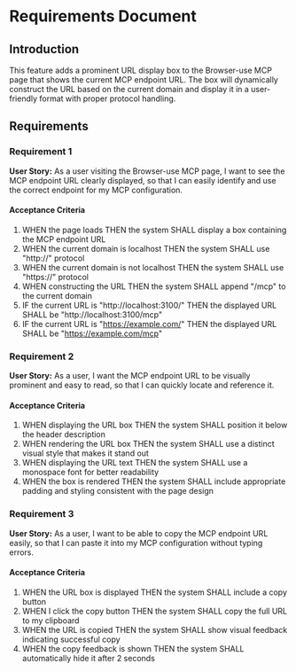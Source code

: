 # Requirements Document

## Introduction

This feature adds a prominent URL display box to the Browser-use MCP page that shows the current MCP endpoint URL. The box will dynamically construct the URL based on the current domain and display it in a user-friendly format with proper protocol handling.

## Requirements

### Requirement 1

**User Story:** As a user visiting the Browser-use MCP page, I want to see the MCP endpoint URL clearly displayed, so that I can easily identify and use the correct endpoint for my MCP configuration.

#### Acceptance Criteria

1. WHEN the page loads THEN the system SHALL display a box containing the MCP endpoint URL
2. WHEN the current domain is localhost THEN the system SHALL use "http://" protocol
3. WHEN the current domain is not localhost THEN the system SHALL use "https://" protocol
4. WHEN constructing the URL THEN the system SHALL append "/mcp" to the current domain
5. IF the current URL is "http://localhost:3100/" THEN the displayed URL SHALL be "http://localhost:3100/mcp"
6. IF the current URL is "https://example.com/" THEN the displayed URL SHALL be "https://example.com/mcp"

### Requirement 2

**User Story:** As a user, I want the MCP endpoint URL to be visually prominent and easy to read, so that I can quickly locate and reference it.

#### Acceptance Criteria

1. WHEN displaying the URL box THEN the system SHALL position it below the header description
2. WHEN rendering the URL box THEN the system SHALL use a distinct visual style that makes it stand out
3. WHEN displaying the URL text THEN the system SHALL use a monospace font for better readability
4. WHEN the box is rendered THEN the system SHALL include appropriate padding and styling consistent with the page design

### Requirement 3

**User Story:** As a user, I want to be able to copy the MCP endpoint URL easily, so that I can paste it into my MCP configuration without typing errors.

#### Acceptance Criteria

1. WHEN the URL box is displayed THEN the system SHALL include a copy button
2. WHEN I click the copy button THEN the system SHALL copy the full URL to my clipboard
3. WHEN the URL is copied THEN the system SHALL show visual feedback indicating successful copy
4. WHEN the copy feedback is shown THEN the system SHALL automatically hide it after 2 seconds